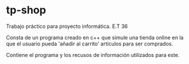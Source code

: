 # tp-shop
Trabajo práctico para proyecto informática. E.T 36

Consta de un programa creado en c++ que simule una tienda online en la que el usuario pueda 'añadir al carrito' artículos para ser comprados.

Contiene el programa y los recusos de información utilizados para este. 
